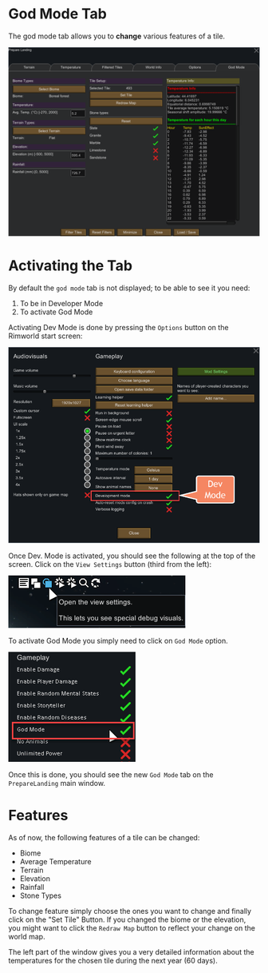 God Mode Tab
============

The god mode tab allows you to **change** various features of a tile.

![God Mode Tab](assets/god_mode_tab.png)

# Activating the Tab

By default the `god mode` tab is not displayed; to be able to see it you need:

1. To be in Developer Mode
2. To activate God Mode

Activating Dev Mode is done by pressing the `Options` button on the Rimworld start screen:

![Activate Dev Mode](assets/dev_mode.png)

Once Dev. Mode is activated, you should see the following at the top of the screen. Click on the `View Settings` button (third from the left):

![View Settings](assets/view_settings.png)

To activate God Mode you simply need to click on `God Mode` option. 

![View Settings](assets/enable_god_mode.png)

Once this is done, you should see the new `God Mode` tab on the `PrepareLanding` main window.

# Features

As of now, the following features of a tile can be changed:

- Biome
- Average Temperature
- Terrain
- Elevation
- Rainfall
- Stone Types

To change feature simply choose the ones you want to change and finally click on the "Set Tile" Button. If you changed the biome or the elevation, you might want to click the `Redraw Map` button to reflect your change on the world map.

The left part of the window gives you a very detailed information about the temperatures for the chosen tile during the next year (60 days).